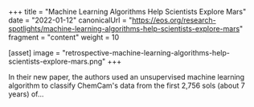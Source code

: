 +++
title = "Machine Learning Algorithms Help Scientists Explore Mars"
date = "2022-01-12"
canonicalUrl = "https://eos.org/research-spotlights/machine-learning-algorithms-help-scientists-explore-mars"
fragment = "content"
weight = 10

[asset]
    image = "retrospective-machine-learning-algorithms-help-scientists-explore-mars.png"
+++

In their new paper, the authors used an unsupervised machine learning 
algorithm to classify ChemCam's data from the first 2,756 sols (about 7 
years) of...

